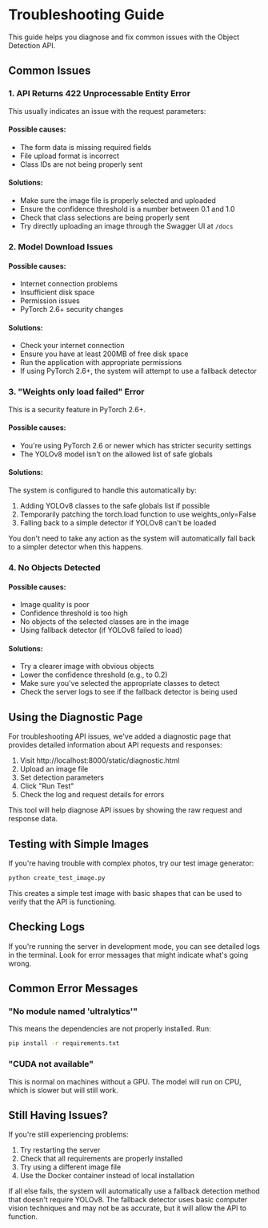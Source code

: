 # Troubleshooting Guide

This guide helps you diagnose and fix common issues with the Object Detection API.

## Common Issues

### 1. API Returns 422 Unprocessable Entity Error

This usually indicates an issue with the request parameters:

#### Possible causes:
- The form data is missing required fields
- File upload format is incorrect
- Class IDs are not being properly sent

#### Solutions:
- Make sure the image file is properly selected and uploaded
- Ensure the confidence threshold is a number between 0.1 and 1.0
- Check that class selections are being properly sent
- Try directly uploading an image through the Swagger UI at `/docs`

### 2. Model Download Issues

#### Possible causes:
- Internet connection problems
- Insufficient disk space
- Permission issues
- PyTorch 2.6+ security changes

#### Solutions:
- Check your internet connection
- Ensure you have at least 200MB of free disk space
- Run the application with appropriate permissions
- If using PyTorch 2.6+, the system will attempt to use a fallback detector

### 3. "Weights only load failed" Error

This is a security feature in PyTorch 2.6+.

#### Possible causes:
- You're using PyTorch 2.6 or newer which has stricter security settings
- The YOLOv8 model isn't on the allowed list of safe globals

#### Solutions:
The system is configured to handle this automatically by:
1. Adding YOLOv8 classes to the safe globals list if possible
2. Temporarily patching the torch.load function to use weights_only=False
3. Falling back to a simple detector if YOLOv8 can't be loaded

You don't need to take any action as the system will automatically fall back to a simpler detector when this happens.

### 4. No Objects Detected

#### Possible causes:
- Image quality is poor
- Confidence threshold is too high
- No objects of the selected classes are in the image
- Using fallback detector (if YOLOv8 failed to load)

#### Solutions:
- Try a clearer image with obvious objects
- Lower the confidence threshold (e.g., to 0.2)
- Make sure you've selected the appropriate classes to detect
- Check the server logs to see if the fallback detector is being used

## Using the Diagnostic Page

For troubleshooting API issues, we've added a diagnostic page that provides detailed information about API requests and responses:

1. Visit http://localhost:8000/static/diagnostic.html
2. Upload an image file
3. Set detection parameters
4. Click "Run Test"
5. Check the log and request details for errors

This tool will help diagnose API issues by showing the raw request and response data.

## Testing with Simple Images

If you're having trouble with complex photos, try our test image generator:

```bash
python create_test_image.py
```

This creates a simple test image with basic shapes that can be used to verify that the API is functioning.

## Checking Logs

If you're running the server in development mode, you can see detailed logs in the terminal. Look for error messages that might indicate what's going wrong.

## Common Error Messages

### "No module named 'ultralytics'"
This means the dependencies are not properly installed. Run:
```bash
pip install -r requirements.txt
```

### "CUDA not available"
This is normal on machines without a GPU. The model will run on CPU, which is slower but will still work.

## Still Having Issues?

If you're still experiencing problems:

1. Try restarting the server
2. Check that all requirements are properly installed
3. Try using a different image file
4. Use the Docker container instead of local installation

If all else fails, the system will automatically use a fallback detection method that doesn't require YOLOv8. The fallback detector uses basic computer vision techniques and may not be as accurate, but it will allow the API to function. 